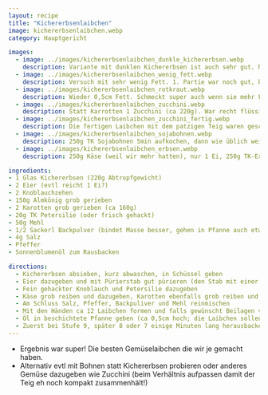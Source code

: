 ```yaml
---
layout: recipe
title: "Kichererbsenlaibchen"
image: kichererbsenlaibchen.webp
category: Hauptgericht

images:
  - image: ../images/kichererbsenlaibchen_dunkle_kichererbsen.webp
    description: Variante mit dunklen Kichererbsen ist auch sehr gut. Nussiger, intensiverer Geschmack, weniger mehlig. Hier aber mit zuviel Fett zubereitet (haben sich angesaugt)
  - image: ../images/kichererbsenlaibchen_wenig_fett.webp
    description: Versuch mit sehr wenig Fett. 1. Partie war noch gut, bei 2. war nicht mal mehr der Pfannenboden bedeckt weshalb ich die Laibchen zusammendrücken musste. War auch noch gut aber nicht resch. Dafür nachher praktisch kein Fett in Pfanne übrig.
  - image: ../images/kichererbsenlaibchen_rotkraut.webp
    description: Wieder 0,5cm Fett. Schmeckt super auch wenn sie mehr Fett aufsaugen als Gebackenes Gemüse oder Kartoffelpuffer. Rotkraut passt super dazu.
  - image: ../images/kichererbsenlaibchen_zucchini.webp
    description: Statt Karrotten 1 Zucchini (ca 220g). War recht flüssig daher um einiges mehr Mehl (evtl 50g) und patzigen Teig direkt in Fett getropft
  - image: ../images/kichererbsenlaibchen_zucchini_fertig.webp
    description: Die fertigen Laibchen mit dem patzigen Teig waren geschmacklick aber sehr gut. Tsatsiki passt auch sehr gut dazu
  - image: ../images/kichererbsenlaibchen_sojabohnen.webp
    description: 250g TK Sojabohnen 5min aufkochen, dann wie üblich weitermachen (Eier am Schluss dazu damit sie nicht stocken), statt Karotten 1/2 Zucchini genommen. Ergebnis war super und vmtl noch besser als die Kichererbsenvariante. Mehr Mehl genommen und direkt in Pfanne gelegt weil Teig feuchter war. Sauerrahm+Ketchup passt gut dazu ist in Summe aber sehr fettig, besser Kartoffeln, Reis oder Sauerkraut probieren
  - image: ../images/kichererbsenlaibchen_erbsen.webp
    description: 250g Käse (weil wir mehr hatten), nur 1 Ei, 250g TK-Erbsen kurz aufgekocht, gemeinsam mit dunklen Kichererbsen püriert. Teig ist in Pfanne zerfallen und angepickt. Zur Rettung +1 Ei und ca 80g Brösel dazu, danach haben die Laibchen gut gehalten und geschmeckt (allerdings weniger intensiv nach Kichererbsen als beim 1. Durchgang)

ingredients:
- 1 Glas Kichererbsen (220g Abtropfgewicht)
- 2 Eier (evtl reicht 1 Ei?)
- 2 Knoblauchzehen
- 150g Almkönig grob gerieben
- 2 Karotten grob gerieben (ca 160g)
- 20g TK Petersilie (oder frisch gehackt)
- 50g Mehl
- 1/2 Sackerl Backpulver (bindet Masse besser, gehen in Pfanne auch etwas auf)
- 4g Salz
- Pfeffer
- Sonnenblumenöl zum Rausbacken

directions:
  - Kichererbsen absieben, kurz abwaschen, in Schüssel geben
  - Eier dazugeben und mit Pürierstab gut pürieren (den Stab mit einer Teigkarte abputzen die man später auch zum Umdrehen etc nutzen kann)
  - Fein gehackter Knoblauch und Petersilie dazugeben
  - Käse grob reiben und dazugeben, Karotten ebenfalls grob reiben und dazugeben
  - Am Schluss Salz, Pfeffer, Backpuliver und Mehl reinmischen
  - Mit den Händen ca 12 Laibchen formen und falls gewünscht Beilagen vorbereiten (zb Joghurtsauce oder Vogerlsalat mit Kürbiskernöldressing)
  - Öl in beschichtete Pfanne geben (ca 0,5cm hoch; die Laibchen sollen ca bis zur Mitte oder etwas mehr im Öl liegen)
  - Zuerst bei Stufe 9, später 8 oder 7 einige Minuten lang herausbacken und ab und zu wenden
---
```


- Ergebnis war super! Die besten Gemüselaibchen die wir je gemacht haben.
- Alternativ evtl mit Bohnen statt Kichererbsen probieren oder anderes Gemüse dazugeben wie Zucchini (beim Verhältnis aufpassen damit der Teig eh noch kompakt zusammenhält!)
